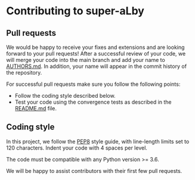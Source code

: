 # Contributing to super-aLby

## Pull requests

We would be happy to receive your fixes and extensions and are looking forward to your pull requests!  After a 
successful review of your code, we will merge your code into the main branch and add your name to [AUTHORS.md](
AUTHORS.md).  In addition, your name will appear in the commit history of the repository.

For successful pull requests make sure you follow the following points:
- Follow the coding style described below.
- Test your code using the convergence tests as described in the [README.md](README.md) file.

## Coding style

In this project, we follow the [PEP8](https://www.python.org/dev/peps/pep-0008/) style guide, with line-length limits 
set to 120 characters.  Indent your code with 4 spaces per level.

The code must be compatible with any Python version >= 3.6.

We will be happy to assist contributors with their first few pull requests.
